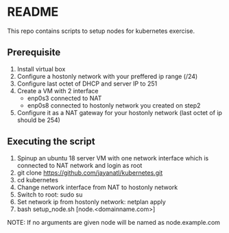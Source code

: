 # README
This repo contains scripts to setup nodes for kubernetes exercise. 

## Prerequisite
1. Install virtual box
2. Configure a hostonly network with your preffered ip range (/24)
3. Configure last octet of DHCP and server IP to 251
4. Create a VM with 2 interface
    - enp0s3 connected to NAT
    - enp0s8 connected to hostonly network you created on step2
5. Configure it as a NAT gateway for your hostonly network (last octet of ip should be 254)

## Executing the script
1. Spinup an ubuntu 18 server VM with one network interface which is connected to NAT network and login as root
2. git clone https://github.com/jayanatl/kubernetes.git
3. cd kubernetes
4. Change network interface from NAT to hostonly network
5. Switch to root: sudo su
6. Set network ip from hostonly network: netplan apply
7. bash setup_node.sh [node<x>.<domainname.com>]

NOTE: If no arguments are given node will be named as node<last octet of ip>.example.com

